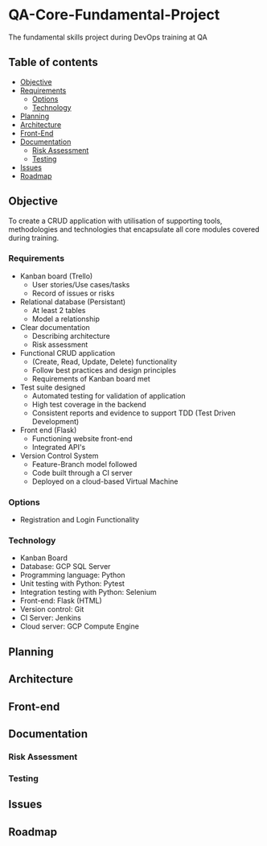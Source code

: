 # QA-Core-Fundamental-Project
The fundamental skills project during DevOps training at QA

## Table of contents

- [Objective](objective)
- [Requirements](requirements)
    - [Options](options)
    - [Technology](technology)
- [Planning](planning)
- [Architecture](architecture)
- [Front-End](front-end)
- [Documentation](documentation)
    - [Risk Assessment](risk-assessment)
    - [Testing](testing)
- [Issues](issues)
- [Roadmap](roadmap)
## Objective
To create a CRUD application with utilisation of supporting tools, methodologies and technologies that encapsulate all core modules covered during training.

### Requirements

- Kanban board (Trello)
    - User stories/Use cases/tasks
    - Record of issues or risks
- Relational database (Persistant)
    - At least 2 tables
    - Model a relationship
- Clear documentation
    - Describing architecture
    - Risk assessment
- Functional CRUD application
    - (Create, Read, Update, Delete) functionality
    - Follow best practices and design principles
    - Requirements of Kanban board met
- Test suite designed
    - Automated testing for validation of application
    - High test coverage in the backend
    - Consistent reports and evidence to support TDD (Test Driven Development)
- Front end (Flask)
    - Functioning website front-end
    - Integrated API's
- Version Control System
    - Feature-Branch model followed
    - Code built through a CI server
    - Deployed on a cloud-based Virtual Machine


### Options
- Registration and Login Functionality

### Technology
- Kanban Board
- Database: GCP SQL Server
- Programming language: Python
- Unit testing with Python: Pytest
- Integration testing with Python: Selenium
- Front-end: Flask (HTML)
- Version control: Git
- CI Server: Jenkins
- Cloud server: GCP Compute Engine

## Planning

## Architecture

## Front-end

## Documentation

### Risk Assessment

### Testing

## Issues

## Roadmap
